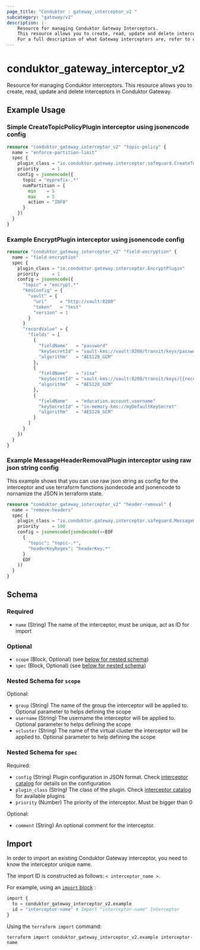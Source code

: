 ```yaml
---
page_title: "Conduktor : gateway_interceptor_v2 "
subcategory: "gateway/v2"
description: |-
    Resource for managing Conduktor Gateway Interceptors.
    This resource allows you to create, read, update and delete interceptors in Conduktor Gateway.
    For a full description of what Gateway interceptors are, refer to our [docs site](https://docs.conduktor.io/gateway/reference/resources-reference/#interceptor).
---
```


# conduktor_gateway_interceptor_v2

Resource for managing Conduktor interceptors.
This resource allows you to create, read, update and delete interceptors in Conduktor Gateway.

## Example Usage

### Simple CreateTopicPolicyPlugin interceptor using jsonencode config
```terraform
resource "conduktor_gateway_interceptor_v2" "topic-policy" {
  name = "enforce-partition-limit"
  spec {
    plugin_class = "io.conduktor.gateway.interceptor.safeguard.CreateTopicPolicyPlugin"
    priority     = 1
    config = jsonencode({
      topic = "myprefix-.*"
      numPartition = {
        min    = 5
        max    = 5
        action = "INFO"
      }
    })
  }
}
```

### Example EncryptPlugin interceptor using jsonencode config
```terraform
resource "conduktor_gateway_interceptor_v2" "field-encryption" {
  name = "field-encryption"
  spec {
    plugin_class = "io.conduktor.gateway.interceptor.EncryptPlugin"
    priority     = 1
    config = jsonencode({
      "topic" = "encrypt.*"
      "kmsConfig" = {
        "vault" = {
          "uri"     = "http://vault:8200"
          "token"   = "test"
          "version" = 1
        }
      }
      "recordValue" = {
        "fields" = [
          {
            "fieldName"   = "password"
            "keySecretId" = "vault-kms://vault:8200/transit/keys/password-secret"
            "algorithm"   = "AES128_GCM"
          },
          {
            "fieldName"   = "visa"
            "keySecretId" = "vault-kms://vault:8200/transit/keys/{{record.header.test-header}}-visa-secret-{{record.key}}-{{record.value.username}}-{{record.value.education.account.accountId}}"
            "algorithm"   = "AES128_GCM"
          },
          {
            "fieldName"   = "education.account.username"
            "keySecretId" = "in-memory-kms://myDefaultKeySecret"
            "algorithm"   = "AES128_GCM"
          }
        ]
      }
    })
  }
}
```

### Example MessageHeaderRemovalPlugin interceptor using raw json string config
This example shows that you can use raw json string as config for the interceptor and use terraform functions
jsondecode and jsonencode to nornamize the JSON in terraform state.
```terraform
resource "conduktor_gateway_interceptor_v2" "header-removal" {
  name = "remove-headers"
  spec {
    plugin_class = "io.conduktor.gateway.interceptor.safeguard.MessageHeaderRemovalPlugin"
    priority     = 100
    config = jsonencode(jsondecode(<<EOF
      {
        "topic": "topic-.*",
        "headerKeyRegex": "headerKey.*"
      }
      EOF
    ))
  }
}
```

<!-- schema generated by tfplugindocs -->
## Schema

### Required

- `name` (String) The name of the interceptor, must be unique, act as ID for import

### Optional

- `scope` (Block, Optional) (see [below for nested schema](#nestedblock--scope))
- `spec` (Block, Optional) (see [below for nested schema](#nestedblock--spec))

<a id="nestedblock--scope"></a>
### Nested Schema for `scope`

Optional:

- `group` (String) The name of the group the interceptor will be applied to. Optional parameter to helps defining the scope
- `username` (String) The username the interceptor will be applied to. Optional parameter to helps defining the scope
- `vcluster` (String) The name of the virtual cluster the interceptor will be applied to. Optional parameter to help defining the scope


<a id="nestedblock--spec"></a>
### Nested Schema for `spec`

Required:

- `config` (String) Plugin configuration in JSON format. Check [interceptor catalog](https://docs.conduktor.io/gateway/category/interceptor-catalog/) for details on the configuration
- `plugin_class` (String) The class of the plugin. Check [interceptor catalog](https://docs.conduktor.io/gateway/category/interceptor-catalog/) for available plugins
- `priority` (Number) The priority of the interceptor. Must be bigger than 0

Optional:

- `comment` (String) An optional comment for the interceptor.




## Import

In order to import an existing Conduktor Gateway interceptor, you need to know the interceptor unique name.

The import ID is constructed as follows: `< interceptor_name >`.

For example, using an [`import` block](https://developer.hashicorp.com/terraform/language/import) :
```terraform
import {
  to = conduktor_gateway_interceptor_v2.example
  id = "interceptor-name" # Import "interceptor-name" Interceptor
}
```

Using the `terraform import` command:
```shell
terraform import conduktor_gateway_interceptor_v2.example interceptor-name
```
